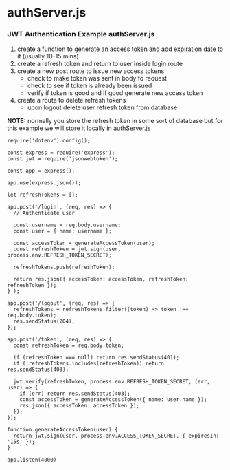 # authServer.js

### JWT Authentication Example authServer.js

1. create a function to generate an access token and add expiration date to it (usually 10-15 mins)
1. create a refresh token and return to user inside login route
1. create a new post route to issue new access tokens
   - check to make token was sent in body fo request
   - check to see if token is already been issued
   - verify if token is good and if good generate new access token
1. create a route to delete refresh tokens
   - upon logout delete user refresh token from database

**NOTE:** normally you store the refresh token in some sort of database but for this example we will store it locally in authServer.js

```nodejs
require('dotenv').config();

const express = require('express');
const jwt = require('jsonwebtoken');

const app = express();

app.use(express.json());

let refreshTokens = [];

app.post('/login', (req, res) => {
  // Authenticate user

  const username = req.body.username;
  const user = { name: username };

  const accessToken = generateAccessToken(user);
  const refreshToken = jwt.sign(user, process.env.REFRESH_TOKEN_SECRET);

  refreshTokens.push(refreshToken);

  return res.json({ accessToken: accessToken, refreshToken: refreshToken });
} );

app.post('/logout', (req, res) => {
  refreshTokens = refreshTokens.filter((token) => token !== req.body.token);
  res.sendStatus(204);
});

app.post('/token', (req, res) => {
  const refreshToken = req.body.token;

  if (refreshToken === null) return res.sendStatus(401);
  if (!refreshTokens.includes(refreshToken)) return res.sendStatus(403);

  jwt.verify(refreshToken, process.env.REFRESH_TOKEN_SECRET, (err, user) => {
    if (err) return res.sendStatus(403);
    const accessToken = generateAccessToken({ name: user.name });
    res.json({ accessToken: accessToken });
  });
});

function generateAccessToken(user) {
  return jwt.sign(user, process.env.ACCESS_TOKEN_SECRET, { expiresIn: '15s' });
}

app.listen(4000)
```

